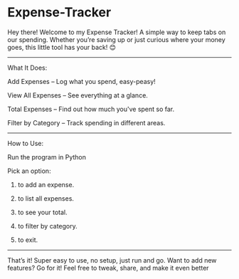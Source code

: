 # Expense-Tracker

Hey there! Welcome to my Expense Tracker! A simple way to keep tabs on our spending. Whether you’re saving up or just curious where your money goes, this little tool has your back! 😊


_________________________________________________________

 What It Does:

Add Expenses – Log what you spend, easy-peasy!

View All Expenses – See everything at a glance.

Total Expenses – Find out how much you've spent so far.

Filter by Category – Track spending in different areas.


________________________________________


 How to Use:

Run the program in Python 

Pick an option:

1. to add an expense.

2. to list all expenses.

3. to see your total.

4. to filter by category.

5. to exit.

________________________________________

That’s it!
Super easy to use, no setup, just run and go.
Want to add new features? Go for it! Feel free to tweak, share, and make it even better
